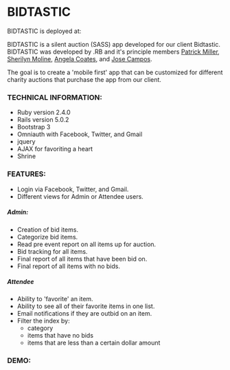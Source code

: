 # BIDTASTIC

BIDTASTIC is deployed at:

BIDTASTIC is a silent auction (SASS) app developed for our client Bidtastic. BIDTASTIC was developed by .RB and it's principle members [Patrick Miller](https://github.com/pjmiller823), [Sherilyn Moline](https://github.com/smoline), [Angela Coates](https://github.com/angelacoates), and [Jose Campos](https://github.com/camposja).

The goal is to create a 'mobile first' app that can be customized for different charity auctions that purchase the app from our client.

### TECHNICAL INFORMATION:

- Ruby version 2.4.0
- Rails version 5.0.2
- Bootstrap 3
- Omniauth with Facebook, Twitter, and Gmail
- jquery
- AJAX for favoriting a heart
- Shrine

### FEATURES:

- Login via Facebook, Twitter, and Gmail.
- Different views for Admin or Attendee users.

##### Admin:

- Creation of bid items.
- Categorize bid items.
- Read pre event report on all items up for auction.
- Bid tracking for all items.
- Final report of all items that have been bid on.
- Final report of all items with no bids.

##### Attendee

- Ability to 'favorite' an item.
- Ability to see all of their favorite items in one list.
- Email notifications if they are outbid on an item.
- Filter the index by:
  - category
  - items that have no bids
  - items that are less than a certain dollar amount

### DEMO:
